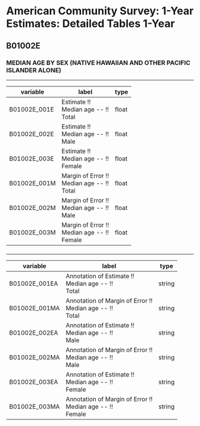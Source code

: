 # American Community Survey: 1-Year Estimates: Detailed Tables 1-Year

## B01002E

### MEDIAN AGE BY SEX (NATIVE HAWAIIAN AND OTHER PACIFIC ISLANDER ALONE)

___

| variable | label | type |
| ----- | ----- | ----- |
| B01002E_001E | Estimate !!<br>Median age -- !!<br>Total | float |
| B01002E_002E | Estimate !!<br>Median age -- !!<br>Male | float |
| B01002E_003E | Estimate !!<br>Median age -- !!<br>Female | float |
| B01002E_001M | Margin of Error !!<br>Median age -- !!<br>Total | float |
| B01002E_002M | Margin of Error !!<br>Median age -- !!<br>Male | float |
| B01002E_003M | Margin of Error !!<br>Median age -- !!<br>Female | float |
### 

___

| variable | label | type |
| ----- | ----- | ----- |
| B01002E_001EA | Annotation of Estimate !!<br>Median age -- !!<br>Total | string |
| B01002E_001MA | Annotation of Margin of Error !!<br>Median age -- !!<br>Total | string |
| B01002E_002EA | Annotation of Estimate !!<br>Median age -- !!<br>Male | string |
| B01002E_002MA | Annotation of Margin of Error !!<br>Median age -- !!<br>Male | string |
| B01002E_003EA | Annotation of Estimate !!<br>Median age -- !!<br>Female | string |
| B01002E_003MA | Annotation of Margin of Error !!<br>Median age -- !!<br>Female | string |

